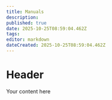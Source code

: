 ```yaml
---
title: Manuals
description: 
published: true
date: 2025-10-25T08:59:04.462Z
tags: 
editor: markdown
dateCreated: 2025-10-25T08:59:04.462Z
---
```


# Header
Your content here